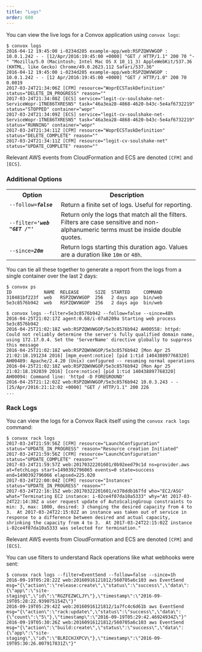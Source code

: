 ```yaml
---
title: "Logs"
order: 600
---
```


You can view the live logs for a Convox application using `convox logs`:

```
$ convox logs
2016-04-12 19:45:00 i-0234d285 example-app/web:RSPZQWVWGOP : 10.0.1.242 - - [12/Apr/2016:19:45:00 +0000] "GET / HTTP/1.1" 200 70 "-" "Mozilla/5.0 (Macintosh; Intel Mac OS X 10_11_3) AppleWebKit/537.36 (KHTML, like Gecko) Chrome/49.0.2623.112 Safari/537.36"
2016-04-12 19:45:00 i-0234d285 example-app/web:RSPZQWVWGOP : 10.0.1.242 - - [12 Apr/2016:19:45:00 +0000] "GET / HTTP/1.0" 200 70 0.0019
2017-03-24T21:34:06Z [CFM] resource="WoprECSTaskDefinition" status="DELETE_IN_PROGRESS" reason=""
2017-03-24T21:34:08Z [ECS] service="legit-cv-soulshake-net-ServiceWopr-1TNE86TXRESN5" task="46a3ea28-4868-4620-b43c-5e4af6732219" status="STOPPED" container="wopr"
2017-03-24T21:34:09Z [ECS] service="legit-cv-soulshake-net-ServiceWopr-1TNE86TXRESN5" task="46a3ea28-4868-4620-b43c-5e4af6732219" status="RUNNING" container="wopr"
2017-03-24T21:34:11Z [CFM] resource="WoprECSTaskDefinition" status="DELETE_COMPLETE" reason=""
2017-03-24T21:34:11Z [CFM] resource="legit-cv-soulshake-net" status="UPDATE_COMPLETE" reason=""
```

Relevant AWS events from CloudFormation and ECS are denoted `[CFM]` and `[ECS]`.

### Additional Options

<table>
  <tr><th>Option</th><th>Description</th></tr>
  <tr><td><code>--follow=<b><i>false</i></b></code></td><td>Return a finite set of logs. Useful for reporting.</td></tr>
  <tr><td><code>--filter=<b><i>'web "GET /"'</i></b></code></td><td>Return only the logs that match all the filters. Filters are case sensitive and non-alphanumeric terms must be inside double quotes.</td></tr>
  <tr><td><code>--since=<b><i>20m</i></b></code></td><td>Return logs starting this duration ago. Values are a duration like <code>10m</code> or <code>48h</code>.</td></tr>
</table>

You can tie all these together to generate a report from the logs from a single container over the last 2 days:

```
$ convox ps
ID            NAME  RELEASE      SIZE  STARTED     COMMAND
310481bf223f  web   RSPZQWVWGOP  256   2 days ago  bin/web
5e3c8576b942  web   RSPZQWVWGOP  256   2 days ago  bin/web

$ convox logs --filter=5e3c8576b942 --follow=false --since=48h
2016-04-25T21:02:17Z agent:0.68/i-07a8209a Starting web process 5e3c8576b942
2016-04-25T21:02:18Z web:RSPZQWVWGOP/5e3c8576b942 AH00558: httpd: Could not reliably determine the server's fully qualified domain name, using 172.17.0.4. Set the 'ServerName' directive globally to suppress this message
2016-04-25T21:02:18Z web:RSPZQWVWGOP/5e3c8576b942 [Mon Apr 25 21:02:18.191234 2016] [mpm_event:notice] [pid 1:tid 140438897768320] AH00489: Apache/2.4.20 (Unix) configured -- resuming normal operations
2016-04-25T21:02:18Z web:RSPZQWVWGOP/5e3c8576b942 [Mon Apr 25 21:02:18.192039 2016] [core:notice] [pid 1:tid 140438897768320] AH00094: Command line: 'httpd -D FOREGROUND'
2016-04-25T21:12:02Z web:RSPZQWVWGOP/5e3c8576b942 10.0.3.243 - - [25/Apr/2016:21:12:02 +0000] "GET / HTTP/1.1" 200 226
...
```

### Rack Logs

You can view the logs for a Convox Rack itself using the `convox rack logs` command:

```
$ convox rack logs
2017-03-24T21:59:56Z [CFM] resource="LaunchConfiguration" status="UPDATE_IN_PROGRESS" reason="Resource creation Initiated"
2017-03-24T21:59:56Z [CFM] resource="LaunchConfiguration" status="UPDATE_COMPLETE" reason=""
2017-03-24T21:59:57Z web:20170322201601/0b92eed79c1d ns=provider.aws at=fetchLogs start=1490392796065 events=0 state=success end=1490392796066 elapsed=225.020
2017-03-24T22:00:04Z [CFM] resource="Instances" status="UPDATE_IN_PROGRESS" reason=""
2017-03-24T22:16:15Z web:20170322201601/e378ddb167fd who="EC2/ASG" what="Terminating EC2 instance: i-02ce4f07da10a5333" why="At 2017-03-24T22:14:38Z a user request update of AutoScalingGroup constraints to min: 3, max: 1000, desired: 3 changing the desired capacity from 4 to 3.  At 2017-03-24T22:15:02Z an instance was taken out of service in response to a difference between desired and actual capacity, shrinking the capacity from 4 to 3.  At 2017-03-24T22:15:02Z instance i-02ce4f07da10a5333 was selected for termination."
```

Relevant AWS events from CloudFormation and ECS are denoted `[CFM]` and `[ECS]`.

You can use filters to understand Rack operations like what webhooks were sent:

```
$ convox rack logs --filter=EventSend --follow=false --since=1h
2016-09-19T05:28:22Z web:20160916121812/560705a6c103 aws EventSend msg="{\"action\":\"release:create\",\"status\":\"success\",\"data\":{\"app\":\"site-staging\",\"id\":\"RGZFEZWCLJY\"},\"timestamp\":\"2016-09-19T05:28:22.939075154Z\"}"
2016-09-19T05:29:42Z web:20160916121812/1a7fc4c6d61b aws EventSend msg="{\"action\":\"rack:update\",\"status\":\"success\",\"data\":{\"count\":\"5\"},\"timestamp\":\"2016-09-19T05:29:42.46924934Z\"}"
2016-09-19T05:30:26Z web:20160916121812/560705a6c103 aws EventSend msg="{\"action\":\"build:create\",\"status\":\"success\",\"data\":{\"app\":\"site-staging\",\"id\":\"BLRICHJXPCV\"},\"timestamp\":\"2016-09-19T05:30:26.007917831Z\"}"
```
